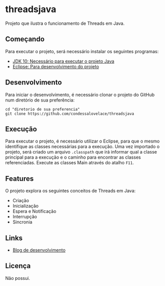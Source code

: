 # threadsjava

Projeto que ilustra o funcionamento de Threads em Java.

## Começando

Para executar o projeto, será necessário instalar os seguintes programas:

- [JDK 10: Necessário para executar o projeto Java](http://www.oracle.com/technetwork/java/javase/downloads/jdk10-downloads-4416644.html)
- [Eclipse: Para desenvolvimento do projeto](http://www.eclipse.org/downloads/packages/eclipse-ide-java-ee-developers/oxygen3a)

## Desenvolvimento

Para iniciar o desenvolvimento, é necessário clonar o projeto do GitHub num diretório de sua preferência:

```shell
cd "diretorio de sua preferencia"
git clone https://github.com/condessalovelace/threadsjava
```

## Execução

Para executar o projeto, é necessário utilizar o Eclipse, para que o mesmo identifique as classes necessárias para a execução. Uma vez importado o projeto, será criado um arquivo `.classpath` que irá informar qual a classe principal para a execução e o caminho para encontrar as classes referenciadas. Execute as classes Main através do atalho `F11`.

## Features

O projeto explora os seguintes conceitos de Threads em Java:

- Criação
- Inicialização
- Espera e Notificação
- Interrupção
- Sincronia

## Links

- [Blog de desenvolvimento](https://condessalovelace.blogspot.com)

## Licença

Não possui.

